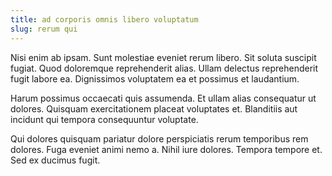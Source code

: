 ```yaml
---
title: ad corporis omnis libero voluptatum
slug: rerum qui
---
```


Nisi enim ab ipsam. Sunt molestiae eveniet rerum libero. Sit soluta suscipit fugiat. Quod doloremque reprehenderit alias. Ullam delectus reprehenderit fugit labore ea. Dignissimos voluptatem ea et possimus et laudantium.

Harum possimus occaecati quis assumenda. Et ullam alias consequatur ut dolores. Quisquam exercitationem placeat voluptates et. Blanditiis aut incidunt qui tempora consequuntur voluptate.

Qui dolores quisquam pariatur dolore perspiciatis rerum temporibus rem dolores. Fuga eveniet animi nemo a. Nihil iure dolores. Tempora tempore et. Sed ex ducimus fugit.
